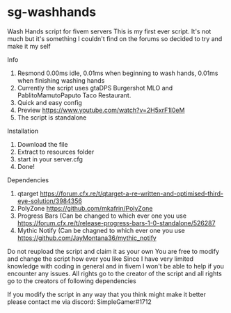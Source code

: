 # sg-washhands
Wash Hands script for fivem servers
This is my first ever script. It's not much but it's something I couldn't find on the forums so decided to try and make it my self

Info
1. Resmond 0.00ms idle, 0.01ms when beginning to wash hands, 0.01ms when finishing washing hands
2. Currently the script uses gtaDPS Burgershot MLO and PablitoMamutoPaputo Taco Restaurant.
3. Quick and easy config
4. Preview https://www.youtube.com/watch?v=2H5xrF1l0eM
5. The script is standalone

Installation
1. Download the file
2. Extract to resources folder
3. start in your server.cfg
4. Done!

Dependencies
1. qtarget https://forum.cfx.re/t/qtarget-a-re-written-and-optimised-third-eye-solution/3984356
2. PolyZone https://github.com/mkafrin/PolyZone
3. Progress Bars (Can be changed to which ever one you use https://forum.cfx.re/t/release-progress-bars-1-0-standalone/526287
4. Mythic Notify (Can be chagned to which ever one you use https://github.com/JayMontana36/mythic_notify

Do not reupload the script and claim it as your own
You are free to modify and change the script how ever you like
Since I have very limited knowledge with coding in general and in fivem I won't be able to help if you encounter any issues. 
All rights go to the creator of the script and all rights go to the creators of following dependencies

If you modify the script in any way that you think might make it better please contact me via discord: SimpleGamer#1712
